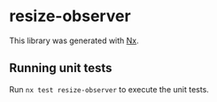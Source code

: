 # resize-observer

This library was generated with [Nx](https://nx.dev).

## Running unit tests

Run `nx test resize-observer` to execute the unit tests.
